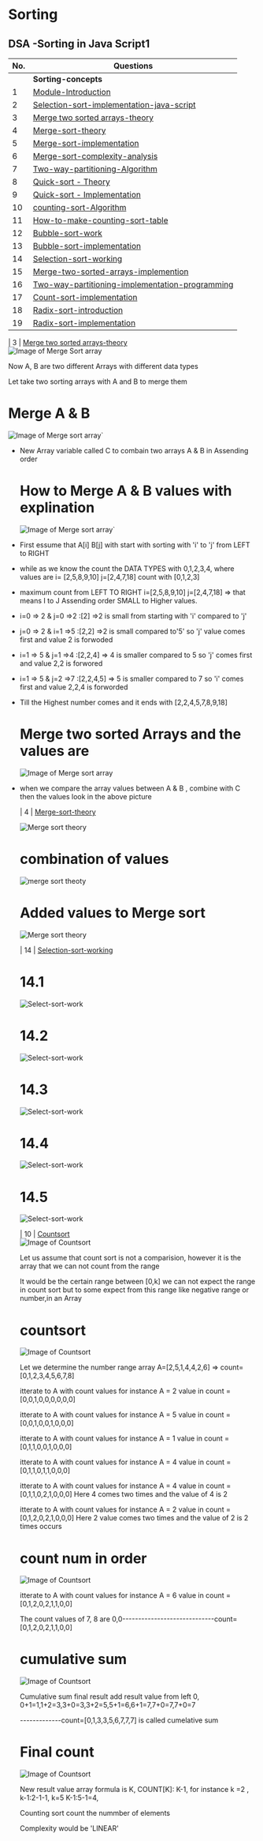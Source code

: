 # Sorting

## DSA -Sorting in Java Script1

| No.| Questions                                                                                                                                                               |
| ---| ----------------------------------------------------------------------------------------------------------------------------------------------------------------------------------------------------------------------------------------------------------------------|
|    | **Sorting-concepts**                                                                                                                                                    |      
| 1  | [Module-Introduction](#)                                                                                                                                                |
| 2  | [Selection-sort-implementation-java-script](#)                                                                                                                          |
| 3  | [Merge two sorted arrays-theory](#)                                                                                                                                     |
| 4  | [Merge-sort-theory](#)                                                                                                                                                  |
| 5  | [Merge-sort-implementation](#)                                                                                                                                          |
| 6  | [Merge-sort-complexity-analysis ](#)                                                                                                                                    |
| 7  | [Two-way-partitioning-Algorithm](#)                                                                                                                                     |
| 8  | [Quick-sort - Theory](#)                                                                                                                                                |
| 9  | [Quick-sort - Implementation](#)                                                                                                                                        |
| 10 | [counting-sort-Algorithm ](#)                                                                                                                                           |
| 11 | [How-to-make-counting-sort-table](#)                                                                                                                                    |
| 12 | [Bubble-sort-work](#)                                                                                                                                                   |
| 13 | [Bubble-sort-implementation](#)                                                                                                                                         |
| 14 | [Selection-sort-working](#)                                                                                                                                            |                                                                                        
| 15 | [Merge-two-sorted-arrays-implemention](#)                                                                                                                               |
| 16 | [Two-way-partitioning-implementation-programming](#)                                                                                                                    |
| 17 | [Count-sort-implementation](#)                                                                                                                                          |                                                                                                                 
| 18 | [Radix-sort-introduction](#)                                                                                                                                            |
| 19 | [Radix-sort-implementation](#)                                                                                                                                          |








<!--1.Module introduction <br>
2.selection sort implementation - java script <br>
3.Merge two sorted arrays-theory <br>
4.Merge sort theory <br>
5.Merge sort - implementation <br>
6.Merge sort complexity analysis <br>
7.Two way partitioning Algorithm <br>
8.Quick sort - Theory <br>
7.Quick sort - Implementation <br>
8.counting sort Algorithm <br>
9.How to make counting sort stable <br>
10.Bubble sort - working <br>
11.Bubble sort implementation - javascript <br>
12.selection sort - working <br>
13.Merge two sorted arrays implementation - javascript <br>
14.Two way partitioning Implementation <br>
15.counting sort - Implementation <br>
16.Radix Sort Imtroduction <br>-->

| 3  | [Merge two sorted arrays-theory](#)     
![Image of Merge Sort array](./MergesortArrays/MergesortedArray.png)

<p> Now A, B are two different Arrays with different data types </p>
<p> Let take two sorting arrays with A and B to merge them  </p>

# Merge A & B 

![Image of Merge sort array`](./MergesortArrays/MergesortedArray1.png)

<ul>
<li><p> New Array variable called C to combain two arrays A & B in Assending order</p></li>

# How to Merge A & B values with explination 

![Image of Merge sort array`](./MergesortArrays/MergesortedArray2.png)


<li><p> First essume that A[i] B[j] with start with sorting with 'i' to 'j' from LEFT to RIGHT</p></li>
<li><p> while as we know the count the DATA TYPES with 0,1,2,3,4, where values are i= [2,5,8,9,10] j=[2,4,7,18] count with [0,1,2,3]</p></li>
<li><p> maximum count from LEFT TO RIGHT i=[2,5,8,9,10] j=[2,4,7,18] => that means I to J Assending order SMALL to Higher values.</p></li>
  
<li><p> i=0 => 2 & j=0 =>2 :[2]  =>2 is small from starting with 'i' compared to 'j'</p></li>
<li><p> j=0 => 2 & i=1 =>5 :[2,2]  =>2 is small compared to'5' so 'j' value comes first and value 2 is forwoded</p></li>
<li><p> i=1 => 5 & j=1 =>4 :[2,2,4] => 4 is smaller compared to 5 so 'j' comes first and value 2,2 is forwored</p></li>
<li><p> i=1 => 5 & j=2 =>7 :[2,2,4,5] => 5 is smaller compared to 7 so 'i' comes first and value 2,2,4 is forworded</p></li>
<li><p> Till the Highest number comes and it ends with [2,2,4,5,7,8,9,18]</p></li>

# Merge two sorted Arrays and the values are 

![Image of Merge sort array](./MergesortArrays/MergesortedArray3.png)

<li><p>when we compare the array values between A & B , combine with C then the values look in the above picture</p></li>

| 4  | [Merge-sort-theory](#)  

![Merge sort theory](./Mergesort/Mergesort.png)

# combination of values

![merge sort theoty](./Mergesort/Mergesort1.png)


# Added values to Merge sort

![Merge sort theory](./Mergesort/Mergesort2.png)


| 14 | [Selection-sort-working](#)   

# 14.1
![Select-sort-work](./selectionSortworking/image1.png)

# 14.2
![Select-sort-work](./selectionSortworking/image2.png)

# 14.3
![Select-sort-work](./selectionSortworking/image3.png)

# 14.4
![Select-sort-work](./selectionSortworking/image4.png)

# 14.5
![Select-sort-work](./selectionSortworking/image5.png)

| 10  | [Countsort](#)  
![Image of Countsort](./Countsort/image1.png)
<p> Let us assume that count sort is not a comparision, however it is the array that we can not count from the range </p>
<p>It would be the certain range between [0,k] we can not expect  the range in count sort but to some expect  from this range like negative range or number,in an Array </p>

# countsort
![Image of Countsort](./Countsort/image2.png)
<p> Let we determine the number range array A=[2,5,1,4,4,2,6] => count=[0,1,2,3,4,5,6,7,8] </p>
<p> itterate to A with count values for instance A = 2 value in count =[0,0,1,0,0,0,0,0,0] </p>
<p> itterate to A with count values for instance A = 5 value in count =[0,0,1,0,0,1,0,0,0] </p>
<p> itterate to A with count values for instance A = 1 value in count =[0,1,1,0,0,1,0,0,0] </p>
<p> itterate to A with count values for instance A = 4 value in count =[0,1,1,0,1,1,0,0,0] </p>
<p> itterate to A with count values for instance A = 4 value in count =[0,1,1,0,2,1,0,0,0] Here 4 comes two times and the value of 4 is 2 </p>
<p> itterate to A with count values for instance A = 2 value in count =[0,1,2,0,2,1,0,0,0] 
Here 2 value comes two times and the value of 2 is 2 times occurs </p>

# count num in order
![Image of Countsort](./Countsort/image3.png)
<p> itterate to A with count values for instance A = 6 value in count =[0,1,2,0,2,1,1,0,0] </p>
<p> The count values of 7, 8 are 0,0-----------------------------count=[0,1,2,0,2,1,1,0,0]</p>

# cumulative sum
![Image of Countsort](./Countsort/image4.png)
<p > Cumulative sum final result add result value from left 0, 0+1=1,1+2=3,3+0=3,3+2=5,5+1=6,6+1=7,7+0=7,7+0=7 </p>-------------count=[0,1,3,3,5,6,7,7,7] is called cumelative sum </p>

# Final count
![Image of Countsort](./Countsort/image5.png)

<p> New result value array formula is K, COUNT[K]: K-1, for instance k =2 , k-1:2-1-1, k=5 K-1:5-1=4, </p>
<P> Counting sort count the nummber of elements </P>
<p> Complexity would be 'LINEAR'</p>


